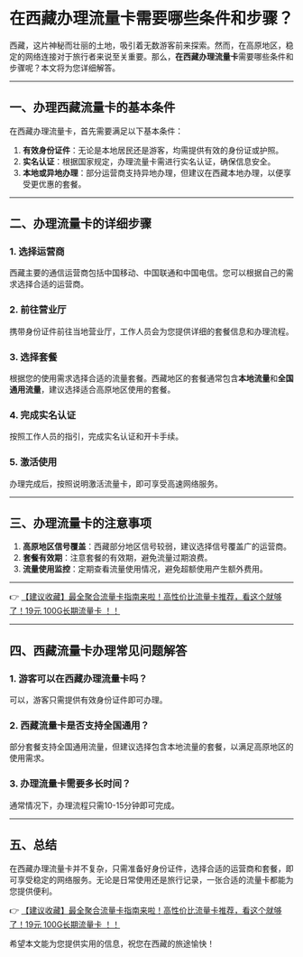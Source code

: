 # 在西藏办理流量卡需要哪些条件和步骤？

西藏，这片神秘而壮丽的土地，吸引着无数游客前来探索。然而，在高原地区，稳定的网络连接对于旅行者来说至关重要。那么，**在西藏办理流量卡**需要哪些条件和步骤呢？本文将为您详细解答。

---

## 一、办理西藏流量卡的基本条件

在西藏办理流量卡，首先需要满足以下基本条件：

1. **有效身份证件**：无论是本地居民还是游客，均需提供有效的身份证或护照。
2. **实名认证**：根据国家规定，办理流量卡需进行实名认证，确保信息安全。
3. **本地或异地办理**：部分运营商支持异地办理，但建议在西藏本地办理，以便享受更优惠的套餐。

---

## 二、办理流量卡的详细步骤

### 1. 选择运营商
西藏主要的通信运营商包括中国移动、中国联通和中国电信。您可以根据自己的需求选择合适的运营商。

### 2. 前往营业厅
携带身份证件前往当地营业厅，工作人员会为您提供详细的套餐信息和办理流程。

### 3. 选择套餐
根据您的使用需求选择合适的流量套餐。西藏地区的套餐通常包含**本地流量**和**全国通用流量**，建议选择适合高原地区使用的套餐。

### 4. 完成实名认证
按照工作人员的指引，完成实名认证和开卡手续。

### 5. 激活使用
办理完成后，按照说明激活流量卡，即可享受高速网络服务。

---

## 三、办理流量卡的注意事项

1. **高原地区信号覆盖**：西藏部分地区信号较弱，建议选择信号覆盖广的运营商。
2. **套餐有效期**：注意套餐的有效期，避免流量过期浪费。
3. **流量使用监控**：定期查看流量使用情况，避免超额使用产生额外费用。

---

👉 [【建议收藏】最全聚合流量卡指南来啦！高性价比流量卡推荐，看这个就够了！19元 100G长期流量卡 ！！](https://bit.ly/Liuliangka)

---

## 四、西藏流量卡办理常见问题解答

### 1. 游客可以在西藏办理流量卡吗？
可以，游客只需提供有效身份证件即可办理。

### 2. 西藏流量卡是否支持全国通用？
部分套餐支持全国通用流量，但建议选择包含本地流量的套餐，以满足高原地区的使用需求。

### 3. 办理流量卡需要多长时间？
通常情况下，办理流程只需10-15分钟即可完成。

---

## 五、总结

在西藏办理流量卡并不复杂，只需准备好身份证件，选择合适的运营商和套餐，即可享受稳定的网络服务。无论是日常使用还是旅行记录，一张合适的流量卡都能为您提供便利。

👉 [【建议收藏】最全聚合流量卡指南来啦！高性价比流量卡推荐，看这个就够了！19元 100G长期流量卡 ！！](https://bit.ly/Liuliangka)

希望本文能为您提供实用的信息，祝您在西藏的旅途愉快！